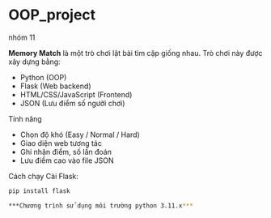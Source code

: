 # OOP_project
nhóm 11

**Memory Match** là một trò chơi lật bài tìm cặp giống nhau. Trò chơi này được xây dựng bằng:
- Python (OOP)
- Flask (Web backend)
- HTML/CSS/JavaScript (Frontend)
- JSON (Lưu điểm số người chơi)

Tính năng
- Chọn độ khó (Easy / Normal / Hard)
- Giao diện web tương tác
- Ghi nhận điểm, số lần đoán
- Lưu điểm cao vào file JSON

Cách chạy 
Cài Flask:
   ```bash
   pip install flask

***Chương trình sử dụng môi trường python 3.11.x***
